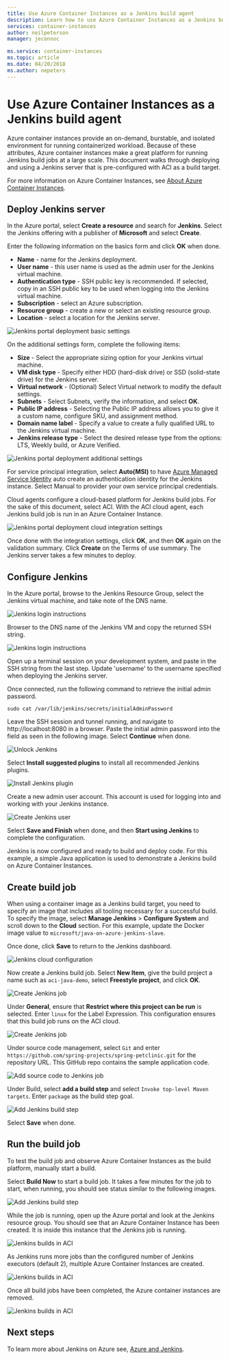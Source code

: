 ```yaml
---
title: Use Azure Container Instances as a Jenkins build agent
description: Learn how to use Azure Container Instances as a Jenkins build agent.
services: container-instances
author: neilpeterson
manager: jeconnoc

ms.service: container-instances
ms.topic: article
ms.date: 04/20/2018
ms.author: nepeters
---
```


# Use Azure Container Instances as a Jenkins build agent

Azure container instances provide an on-demand, burstable, and isolated environment for running containerized workload. Because of these attributes, Azure container instances make a great platform for running Jenkins build jobs at a large scale. This document walks through deploying and using a Jenkins server that is pre-configured with ACI as a build target.

For more information on Azure Container Instances, see [About Azure Container Instances][about-aci].

## Deploy Jenkins server

In the Azure portal, select **Create a resource** and search for **Jenkins**. Select the Jenkins offering with a publisher of **Microsoft** and select **Create**.

Enter the following information on the basics form and click **OK** when done.

- **Name** - name for the Jenkins deployment.
- **User name** - this user name is used as the admin user for the Jenkins virtual machine.
- **Authentication type** - SSH public key is recommended. If selected, copy in an SSH public key to be used when logging into the Jenkins virtual machine.
- **Subscription** - select an Azure subscription.
- **Resource group** - create a new or select an existing resource group.
- **Location** - select a location for the Jenkins server.

![Jenkins portal deployment basic settings](./media/container-instances-jenkins/jenkins-portal-01.png)

On the additional settings form, complete the following items:

- **Size** - Select the appropriate sizing option for your Jenkins virtual machine.
- **VM disk type** - Specify either HDD (hard-disk drive) or SSD (solid-state drive) for the Jenkins server.
- **Virtual network** - (Optional) Select Virtual network to modify the default settings.
- **Subnets** - Select Subnets, verify the information, and select **OK**.
- **Public IP address** - Selecting the Public IP address allows you to give it a custom name, configure SKU, and assignment method.
- **Domain name label** - Specify a value to create a fully qualified URL to the Jenkins virtual machine.
- **Jenkins release type** - Select the desired release type from the options: LTS, Weekly build, or Azure Verified.

![Jenkins portal deployment additional settings](./media/container-instances-jenkins/jenkins-portal-02.png)

For service principal integration, select **Auto(MSI)** to have [Azure Managed Service Identity][managed-service-identity] auto create an authentication identity for the Jenkins instance. Select Manual to provider your own service principal credentials.

Cloud agents configure a cloud-based platform for Jenkins build jobs. For the sake of this document, select ACI. With the ACI cloud agent, each Jenkins build job is run in an Azure Container Instance.

![Jenkins portal deployment cloud integration settings](./media/container-instances-jenkins/jenkins-portal-03.png)

Once done with the integration settings, click **OK**, and then **OK** again on the validation summary. Click **Create** on the Terms of use summary. The Jenkins server takes a few minutes to deploy.

## Configure Jenkins

In the Azure portal, browse to the Jenkins Resource Group, select the Jenkins virtual machine, and take note of the DNS name.

![Jenkins login instructions](./media/container-instances-jenkins/jenkins-portal-fqdn.png)

Browser to the DNS name of the Jenkins VM and copy the returned SSH string.

![Jenkins login instructions](./media/container-instances-jenkins/jenkins-portal-04.png)

Open up a terminal session on your development system, and paste in the SSH string from the last step. Update 'username' to the username specified when deploying the Jenkins server.

Once connected, run the following command to retrieve the initial admin password.

```
sudo cat /var/lib/jenkins/secrets/initialAdminPassword
```

Leave the SSH session and tunnel running, and navigate to http://localhost:8080 in a browser. Paste the initial admin password into the field as seen in the following image. Select **Continue** when done.

![Unlock Jenkins](./media/container-instances-jenkins/jenkins-portal-05.png)

Select **Install suggested plugins** to install all recommended Jenkins plugins.

![Install Jenkins plugin](./media/container-instances-jenkins/jenkins-portal-06.png)

Create a new admin user account. This account is used for logging into and working with your Jenkins instance.

![Create Jenkins user](./media/container-instances-jenkins/jenkins-portal-07.png)

Select **Save and Finish** when done, and then **Start using Jenkins** to complete the configuration.

Jenkins is now configured and ready to build and deploy code. For this example, a simple Java application is used to demonstrate a Jenkins build on Azure Container Instances.

## Create build job

When using a container image as a Jenkins build target, you need to specify an image that includes all tooling necessary for a successful build. To specify the image, select **Manage Jenkins** > **Configure System** and scroll down to the **Cloud** section. For this example, update the Docker image value to `microsoft/java-on-azure-jenkins-slave`.

Once done, click **Save** to return to the Jenkins dashboard.

![Jenkins cloud configuration](./media/container-instances-jenkins/jenkins-aci-image.png)

Now create a Jenkins build job. Select **New Item**, give the build project a name such as `aci-java-demo`, select **Freestyle project**, and click **OK**.

![Create Jenkins job](./media/container-instances-jenkins/jenkins-new-job.png)

Under **General**, ensure that **Restrict where this project can be run** is selected. Enter `linux` for the Label Expression. This configuration ensures that this build job runs on the ACI cloud.

![Create Jenkins job](./media/container-instances-jenkins/jenkins-job-01.png)

Under source code management, select `Git` and enter `https://github.com/spring-projects/spring-petclinic.git` for the repository URL. This GitHub repo contains the sample application code.

![Add source code to Jenkins job](./media/container-instances-jenkins/jenkins-job-02.png)

Under Build, select **add a build step** and select `Invoke top-level Maven targets`. Enter `package` as the build step goal.

![Add Jenkins build step](./media/container-instances-jenkins/jenkins-job-03.png)

Select **Save** when done.

## Run the build job

To test the build job and observe Azure Container Instances as the build platform, manually start a build.

Select **Build Now** to start a build job. It takes a few minutes for the job to start, when running, you should see status similar to the following images.

![Add Jenkins build step](./media/container-instances-jenkins/jenkins-job-status.png)

While the job is running, open up the Azure portal and look at the Jenkins resource group. You should see that an Azure Container Instance has been created. It is inside this instance that the Jenkins job is running.

![Jenkins builds in ACI](./media/container-instances-jenkins/jenkins-aci.png)

As Jenkins runs more jobs than the configured number of Jenkins executors (default 2), multiple Azure Container Instances are created.

![Jenkins builds in ACI](./media/container-instances-jenkins/jenkins-aci-multi.png)

Once all build jobs have been completed, the Azure container instances are removed.

![Jenkins builds in ACI](./media/container-instances-jenkins/jenkins-aci-none.png)

## Next steps

To learn more about Jenkins on Azure see, [Azure and Jenkins][jenkins-azure].

<!-- LINKS - internal -->
[about-aci]: ./container-instances-overview.md
[jenkins-azure]: ../jenkins/overview.md
[managed-service-identity]: ../active-directory/managed-service-identity/overview.md